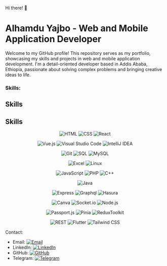 Hi there! 👋

# Alhamdu Yajbo - Web and Mobile Application Developer

Welcome to my GitHub profile! This repository serves as my portfolio, showcasing my skills and projects in web and mobile application development. I'm a detail-oriented developer based in Addis Ababa, Ethiopia, passionate about solving complex problems and bringing creative ideas to life.

### Skills: 

## Skills

## Skills

<div align="center">
  
![HTML](https://img.shields.io/badge/-HTML-E34F26?logo=html5&logoColor=white) ![CSS](https://img.shields.io/badge/-CSS-1572B6?logo=css3&logoColor=white) ![React](https://img.shields.io/badge/-React-61DAFB?logo=react&logoColor=black)

![Vue.js](https://img.shields.io/badge/-Vue.js-4FC08D?logo=vue.js&logoColor=white) ![Visual Studio Code](https://img.shields.io/badge/-Visual_Studio_Code-007ACC?logo=visual-studio-code&logoColor=white) ![IntelliJ IDEA](https://img.shields.io/badge/-IntelliJ_IDEA-000000?logo=intellij-idea&logoColor=white)

![Git](https://img.shields.io/badge/-Git-F05032?logo=git&logoColor=white) ![SQL](https://img.shields.io/badge/-SQL-4479A1?logo=sql&logoColor=white) ![MySQL](https://img.shields.io/badge/-MySQL-4479A1?logo=mysql&logoColor=white)

![Excel](https://img.shields.io/badge/-Excel-217346?logo=microsoft-excel&logoColor=white) ![Linux](https://img.shields.io/badge/-Linux-FCC624?logo=linux&logoColor=black)

![JavaScript](https://img.shields.io/badge/-JavaScript-F7DF1E?logo=javascript&logoColor=black) ![PHP](https://img.shields.io/badge/-PHP-777BB4?logo=php&logoColor=white) ![C++](https://img.shields.io/badge/-C++-00599C?logo=c%2B%2B&logoColor=white)

![Java](https://img.shields.io/badge/-Java-007396?logo=java&logoColor=white)

![Express](https://img.shields.io/badge/-Express-FCC624?logo=express&logoColor=black) ![Graphql](https://img.shields.io/badge/-GraphQL-E434AA?logo=graphql&logoColor=white) ![Hasura](https://img.shields.io/badge/-Hasura-FF5722?logo=hasura&logoColor=white)

![Canva](https://img.shields.io/badge/-Canva-00C4CC?logo=canva&logoColor=white) ![Socket.io](https://img.shields.io/badge/-Socket.io-010101?logo=socket.io&logoColor=white) ![Node.js](https://img.shields.io/badge/-Node.js-339933?logo=node.js&logoColor=white)

![Passport.js](https://img.shields.io/badge/-Passport.js-34E27A?logo=passport&logoColor=white) ![Pinia](https://img.shields.io/badge/-Pinia-28C101?logo=pinia&logoColor=white) ![ReduxToolkit](https://img.shields.io/badge/-Redux_Toolkit-764ABC?logo=redux&logoColor=white)

![REST](https://img.shields.io/badge/-REST-217346?logo=rest&logoColor=white) ![Flutter](https://img.shields.io/badge/-Flutter-02569B?logo=flutter&logoColor=white) ![Tailwind CSS](https://img.shields.io/badge/-Tailwind_CSS-38B2AC?logo=tailwind-css&logoColor=white)

</div>



Contact:
- Email: [![Email](https://img.shields.io/badge/Email-Message-blue?logo=email&style=social)](mailto:www.alex94lykam@gmail.com)
- LinkedIn: [![LinkedIn](https://img.shields.io/badge/LinkedIn-Connect-blue?logo=linkedin&style=social)](www.linkedin.com/in/alhamdu-yajbo-5aa8b821a)
- GitHub: [![GitHub](https://img.shields.io/badge/GitHub-Follow-black?logo=github&style=social)](https://github.com/Lykamopia)
- Telegram: [![Telegram](https://img.shields.io/badge/Telegram-Message-blue?logo=telegram&style=social)](https://t.me/alex94lykam)

